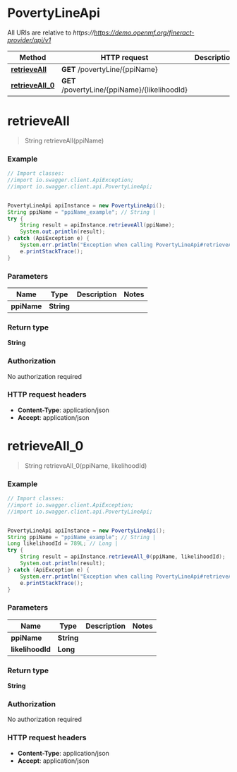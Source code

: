 # PovertyLineApi

All URIs are relative to *https://https://demo.openmf.org/fineract-provider/api/v1*

Method | HTTP request | Description
------------- | ------------- | -------------
[**retrieveAll**](PovertyLineApi.md#retrieveAll) | **GET** /povertyLine/{ppiName} | 
[**retrieveAll_0**](PovertyLineApi.md#retrieveAll_0) | **GET** /povertyLine/{ppiName}/{likelihoodId} | 


<a name="retrieveAll"></a>
# **retrieveAll**
> String retrieveAll(ppiName)



### Example
```java
// Import classes:
//import io.swagger.client.ApiException;
//import io.swagger.client.api.PovertyLineApi;


PovertyLineApi apiInstance = new PovertyLineApi();
String ppiName = "ppiName_example"; // String | 
try {
    String result = apiInstance.retrieveAll(ppiName);
    System.out.println(result);
} catch (ApiException e) {
    System.err.println("Exception when calling PovertyLineApi#retrieveAll");
    e.printStackTrace();
}
```

### Parameters

Name | Type | Description  | Notes
------------- | ------------- | ------------- | -------------
 **ppiName** | **String**|  |

### Return type

**String**

### Authorization

No authorization required

### HTTP request headers

 - **Content-Type**: application/json
 - **Accept**: application/json

<a name="retrieveAll_0"></a>
# **retrieveAll_0**
> String retrieveAll_0(ppiName, likelihoodId)



### Example
```java
// Import classes:
//import io.swagger.client.ApiException;
//import io.swagger.client.api.PovertyLineApi;


PovertyLineApi apiInstance = new PovertyLineApi();
String ppiName = "ppiName_example"; // String | 
Long likelihoodId = 789L; // Long | 
try {
    String result = apiInstance.retrieveAll_0(ppiName, likelihoodId);
    System.out.println(result);
} catch (ApiException e) {
    System.err.println("Exception when calling PovertyLineApi#retrieveAll_0");
    e.printStackTrace();
}
```

### Parameters

Name | Type | Description  | Notes
------------- | ------------- | ------------- | -------------
 **ppiName** | **String**|  |
 **likelihoodId** | **Long**|  |

### Return type

**String**

### Authorization

No authorization required

### HTTP request headers

 - **Content-Type**: application/json
 - **Accept**: application/json

